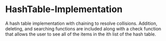 # HashTable-Implementation
A hash table implementation with chaining to resolve collisions. Addition, deleting, and searching functions are included along with a check function that allows the user to see all of the items in the ith list of the hash table.
